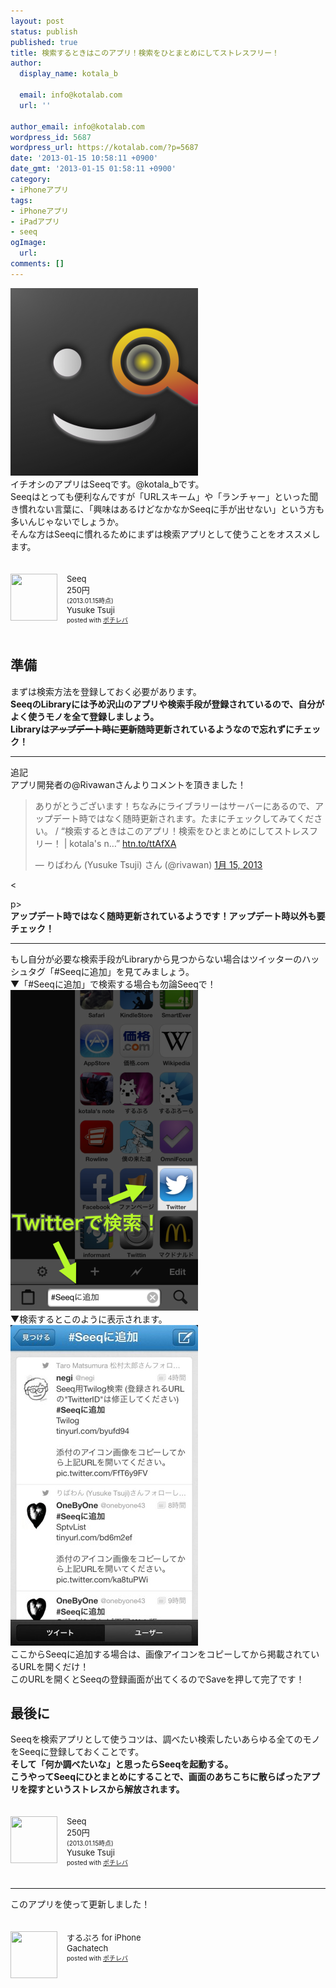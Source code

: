 ```yaml
---
layout: post
status: publish
published: true
title: 検索するときはこのアプリ！検索をひとまとめにしてストレスフリー！
author:
  display_name: kotala_b

  email: info@kotalab.com
  url: ''

author_email: info@kotalab.com
wordpress_id: 5687
wordpress_url: https://kotalab.com/?p=5687
date: '2013-01-15 10:58:11 +0900'
date_gmt: '2013-01-15 01:58:11 +0900'
category:
- iPhoneアプリ
tags:
- iPhoneアプリ
- iPadアプリ
- seeq
ogImage:
  url:
comments: []
---
```

<p><a href="/wp-content/uploads/seeq_20121110.png"><img src="/wp-content/uploads/seeq_20121110-300x300.png" alt="seeq_20121110" width="300" height="300" class="alignnone size-medium wp-image-4103" /></a><br />
イチオシのアプリはSeeqです。@kotala_bです。<br />
Seeqはとっても便利なんですが「URLスキーム」や「ランチャー」といった聞き慣れない言葉に、「興味はあるけどなかなかSeeqに手が出せない」という方も多いんじゃないでしょうか。<br />
そんな方はSeeqに慣れるためにまずは検索アプリとして使うことをオススメします。</p>
<div class="pochireba" style="text-align:left;font-size:small;padding:20px 0;overflow: hidden"><span class="removed_link" title="click.linksynergy.com/fs-bin/click?id=d2yYUp776R4&amp;subid=&amp;offerid=94348.1&amp;type=3&amp;tmpid=3910&amp;RD_PARM1=https%253A%252F%252Fitunes.apple.com%252Fjp%252Fapp%252Fseeq%252Fid555289253%253Fmt%253D8%2526uo%253D4"><img src="http://a134.phobos.apple.com/us/r1000/061/Purple/v4/68/52/ac/6852ac7f-1eb8-3515-1a7c-7ea00c584682/mzl.oqlpbwcj.png" width="75" height="75" style="float:left;margin:0 15px 0 0" class="pochi_img"></span>
<div class="pochi_info" style="text-align:left;overflow: hidden">
<div class="pochi_name"><span class="removed_link" title="click.linksynergy.com/fs-bin/click?id=d2yYUp776R4&amp;subid=&amp;offerid=94348.1&amp;type=3&amp;tmpid=3910&amp;RD_PARM1=https%253A%252F%252Fitunes.apple.com%252Fjp%252Fapp%252Fseeq%252Fid555289253%253Fmt%253D8%2526uo%253D4">Seeq</span></div>
<div class="pochi_price">250円</div>
<div class="pochi_time" style="font-size:x-small">(2013.01.15時点)</div>
<div class="pochi_seller"><span class="removed_link" title="click.linksynergy.com/fs-bin/click?id=d2yYUp776R4&amp;subid=&amp;offerid=94348.1&amp;type=3&amp;tmpid=3910&amp;RD_PARM1=https%253A%252F%252Fitunes.apple.com%252Fjp%252Fartist%252Fyusuke-tsuji%252Fid406318338%253Fuo%253D4">Yusuke Tsuji</span></div>
<div class="pochi_post" style="font-size:x-small">posted with <a href="https://pochireba.com">ポチレバ</a></div>
</div>
<div class="pochireba-footer" style="clear: left"></div>
</div>
<!--more-->
<h2>準備</h2>
<p>まずは検索方法を登録しておく必要があります。<br />
<strong>SeeqのLibraryには予め沢山のアプリや検索手段が登録されているので、自分がよく使うモノを全て登録しましょう。<br />
Libraryは<del datetime="2013-01-16T01:50:26+00:00">アップデート時に更新</del>随時更新されているようなので忘れずにチェック！</strong></p>
<hr>
<p>追記<br />
アプリ開発者の@Rivawanさんよりコメントを頂きました！</p>
<blockquote class="twitter-tweet" lang="ja"><p>ありがとうございます！ちなみにライブラリーはサーバーにあるので、アップデート時ではなく随時更新されます。たまにチェックしてみてください。 / &ldquo;検索するときはこのアプリ！検索をひとまとめにしてストレスフリー！ | kotala's n&hellip;&rdquo; <a href="/seeq-is-search-app" title="http://htn.to/ttAfXA">htn.to/ttAfXA</a></p>
<p>&mdash; りばわん (Yusuke Tsuji) さん (@rivawan) <a href="https://twitter.com/rivawan/status/291086851144572928" data-datetime="2013-01-15T07:38:08+00:00">1月 15, 2013</a></p></blockquote>
<p><</p>
<p>p><script async src="//platform.twitter.com/widgets.js" charset="utf-8"></script><br />
<strong>アップデート時ではなく随時更新されているようです！アップデート時以外も要チェック！</strong></p>
<hr>
<p>もし自分が必要な検索手段がLibraryから見つからない場合はツイッターのハッシュタグ「#Seeqに追加」を見てみましょう。<br />
▼「#Seeqに追加」で検索する場合も勿論Seeqで！<br />
<a href="/wp-content/uploads/seeq_130115_01.png" target="_blank"><img src="/wp-content/uploads/seeq_130115_01-300x513.png" alt="seeq_130115_01" width="300" height="513" class="alignnone size-medium wp-image-5717" /></a><br />
▼検索するとこのように表示されます。<br />
<a href="/wp-content/uploads/seeq_130115_02.jpg" target="_blank"><img src="/wp-content/uploads/seeq_130115_02-300x513.jpg" alt="seeq_130115_02" width="300" height="513" class="alignnone size-medium wp-image-5715" /></a><br />
ここからSeeqに追加する場合は、画像アイコンをコピーしてから掲載されているURLを開くだけ！<br />
このURLを開くとSeeqの登録画面が出てくるのでSaveを押して完了です！</p>
<h2>最後に</h2>
<p>Seeqを検索アプリとして使うコツは、調べたい検索したいあらゆる全てのモノをSeeqに登録しておくことです。<br />
<strong>そして「何か調べたいな」と思ったらSeeqを起動する。<br />
こうやってSeeqにひとまとめにすることで、画面のあちこちに散らばったアプリを探すというストレスから解放されます。</strong></p>
<div class="pochireba" style="text-align:left;font-size:small;padding:20px 0;overflow: hidden"><span class="removed_link" title="click.linksynergy.com/fs-bin/click?id=d2yYUp776R4&amp;subid=&amp;offerid=94348.1&amp;type=3&amp;tmpid=3910&amp;RD_PARM1=https%253A%252F%252Fitunes.apple.com%252Fjp%252Fapp%252Fseeq%252Fid555289253%253Fmt%253D8%2526uo%253D4"><img src="http://a134.phobos.apple.com/us/r1000/061/Purple/v4/68/52/ac/6852ac7f-1eb8-3515-1a7c-7ea00c584682/mzl.oqlpbwcj.png" width="75" height="75" style="float:left;margin:0 15px 0 0" class="pochi_img"></span>
<div class="pochi_info" style="text-align:left;overflow: hidden">
<div class="pochi_name"><span class="removed_link" title="click.linksynergy.com/fs-bin/click?id=d2yYUp776R4&amp;subid=&amp;offerid=94348.1&amp;type=3&amp;tmpid=3910&amp;RD_PARM1=https%253A%252F%252Fitunes.apple.com%252Fjp%252Fapp%252Fseeq%252Fid555289253%253Fmt%253D8%2526uo%253D4">Seeq</span></div>
<div class="pochi_price">250円</div>
<div class="pochi_time" style="font-size:x-small">(2013.01.15時点)</div>
<div class="pochi_seller"><span class="removed_link" title="click.linksynergy.com/fs-bin/click?id=d2yYUp776R4&amp;subid=&amp;offerid=94348.1&amp;type=3&amp;tmpid=3910&amp;RD_PARM1=https%253A%252F%252Fitunes.apple.com%252Fjp%252Fartist%252Fyusuke-tsuji%252Fid406318338%253Fuo%253D4">Yusuke Tsuji</span></div>
<div class="pochi_post" style="font-size:x-small">posted with <a href="https://pochireba.com">ポチレバ</a></div>
</div>
<div class="pochireba-footer" style="clear: left"></div>
</div>
<hr>
<p>このアプリを使って更新しました！</p>
<div class="pochireba" style="text-align:left;font-size:small;padding:20px 0;overflow: hidden"><span class="removed_link" title="click.linksynergy.com/fs-bin/click?id=d2yYUp776R4&amp;subid=&amp;offerid=94348.1&amp;type=3&amp;tmpid=3910&amp;RD_PARM1=http%253A%252F%252Fitunes.apple.com%252Fjp%252Fapp%252Fsurupuro-for-iphone%252Fid436676299%253Fmt%253D8%2526uo%253D4"><img src="http://a1.mzstatic.com/us/r1000/065/Purple/v4/4c/c6/a8/4cc6a855-cc5c-34ed-0436-36e219eafb81/mzl.xejvrijs.jpg" width="75" height="75" style="float:left;margin:0 15px 0 0" class="pochi_img"></span>
<div class="pochi_info" style="text-align:left;overflow: hidden">
<div class="pochi_name"><span class="removed_link" title="click.linksynergy.com/fs-bin/click?id=d2yYUp776R4&amp;subid=&amp;offerid=94348.1&amp;type=3&amp;tmpid=3910&amp;RD_PARM1=http%253A%252F%252Fitunes.apple.com%252Fjp%252Fapp%252Fsurupuro-for-iphone%252Fid436676299%253Fmt%253D8%2526uo%253D4">するぷろ for iPhone</span></div>
<div class="pochi_seller"><span class="removed_link" title="click.linksynergy.com/fs-bin/click?id=d2yYUp776R4&amp;subid=&amp;offerid=94348.1&amp;type=3&amp;tmpid=3910&amp;RD_PARM1=http%253A%252F%252Fitunes.apple.com%252Fjp%252Fartist%252Fgachatech%252Fid358731102%253Fuo%253D4">Gachatech</span></div>
<div class="pochi_post" style="font-size:x-small">posted with <a href="https://pochireba.com" target="_blank">ポチレバ</a></div>
</div>
<div class="pochireba-footer" style="clear: left"></div>
</div>
